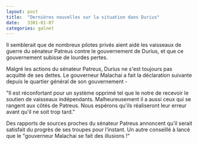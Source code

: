 ```yaml
---
layout: post
title:  "Dernières nouvelles sur la situation dans Durius"
date:   3301-01-07
categories: galnet
---
```

Il semblerait que de nombreux pilotes privés aient aidé les vaisseaux de guerre du sénateur Patreus contre le gouvernement de Durius, et que ce gouvernement subisse de lourdes pertes.

Malgré les actions du sénateur Patreus, Durius ne s'est toujours pas acquitté de ses dettes. Le gouverneur Malachai a fait la déclaration suivante depuis le quartier général de son gouvernement -

"Il est réconfortant pour un système opprimé tel que le notre de recevoir le soutien de vaisseaux indépendants. Malheureusement il a aussi ceux qui se rangent aux côtés de Patreus. Nous espérons qu'ils réaliseront leur erreur avant qu'il ne soit trop tard."

Des rapports de sources proches du sénateur Patreus annoncent qu’il serait satisfait du progrès de ses troupes pour l’instant. Un autre conseillé à lancé que le "gouverneur Malachai se fait des illusions !"
